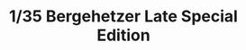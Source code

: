 ---
title: "1/35 Bergehetzer Late Special Edition"
price: TBA
desc: ""
img_path: "/assets/img/TM35100.jpg"
brand: AMMO
available: false
special_offer: false
new: false
soon: false
cat: "Plasticne-Makete"
subcat: "PM-OSTALO"
subsubcat: ""
sifra: "TM35100"
---